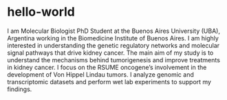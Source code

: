 # hello-world
I am Molecular Biologist PhD Student at the Buenos Aires University (UBA), Argentina working in the Biomedicine Institute of Buenos Aires. I am highly interested in understanding the genetic regulatory networks and molecular signal pathways that drive kidney cancer.
The main aim of my study is to understand the mechanisms behind tumorigenesis and improve treatments in kidney cancer. I focus on the RSUME oncogene’s involvement in the development of Von Hippel Lindau tumors. I analyze genomic and transcriptomic datasets and perform wet lab experiments to support my findings.
